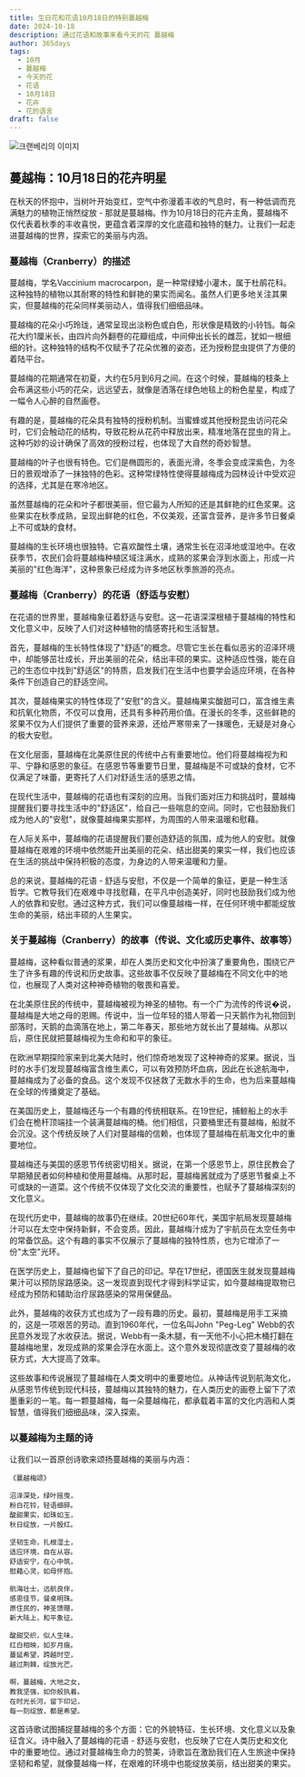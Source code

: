 ```yaml
---
title: 生日花和花语10月18日的特别蔓越梅
date: 2024-10-18
description: 通过花语和故事来看今天的花 蔓越梅
author: 365days
tags:
  - 10月
  - 蔓越梅
  - 今天的花
  - 花语
  - 10月18日
  - 花卉
  - 花的语言
draft: false
---
```


![크랜베리의 이미지](https://cdn.pixabay.com/photo/2019/12/13/05/42/cranberry-4692230_960_720.jpg#center)


## 蔓越梅：10月18日的花卉明星

在秋天的怀抱中，当树叶开始变红，空气中弥漫着丰收的气息时，有一种低调而充满魅力的植物正悄然绽放 - 那就是蔓越梅。作为10月18日的花卉主角，蔓越梅不仅代表着秋季的丰收喜悦，更蕴含着深厚的文化底蕴和独特的魅力。让我们一起走进蔓越梅的世界，探索它的美丽与内涵。

### 蔓越梅（Cranberry）的描述

蔓越梅，学名Vaccinium macrocarpon，是一种常绿矮小灌木，属于杜鹃花科。这种独特的植物以其耐寒的特性和鲜艳的果实而闻名。虽然人们更多地关注其果实，但蔓越梅的花朵同样美丽动人，值得我们细细品味。

蔓越梅的花朵小巧玲珑，通常呈现出淡粉色或白色，形状像是精致的小铃铛。每朵花大约1厘米长，由四片向外翻卷的花瓣组成，中间伸出长长的雌蕊，犹如一根细细的针。这种独特的结构不仅赋予了花朵优雅的姿态，还为授粉昆虫提供了方便的着陆平台。

蔓越梅的花期通常在初夏，大约在5月到6月之间。在这个时候，蔓越梅的枝条上会布满这些小巧的花朵，远远望去，就像是洒落在绿色地毯上的粉色星星，构成了一幅令人心醉的自然画卷。

有趣的是，蔓越梅的花朵具有独特的授粉机制。当蜜蜂或其他授粉昆虫访问花朵时，它们会触动花的结构，导致花粉从花药中释放出来，精准地落在昆虫的背上。这种巧妙的设计确保了高效的授粉过程，也体现了大自然的奇妙智慧。

蔓越梅的叶子也很有特色。它们是椭圆形的，表面光滑，冬季会变成深紫色，为冬日的景观增添了一抹独特的色彩。这种常绿特性使得蔓越梅成为园林设计中受欢迎的选择，尤其是在寒冷地区。

虽然蔓越梅的花朵和叶子都很美丽，但它最为人所知的还是其鲜艳的红色浆果。这些果实在秋季成熟，呈现出鲜艳的红色，不仅美观，还富含营养，是许多节日餐桌上不可或缺的食材。

蔓越梅的生长环境也很独特。它喜欢酸性土壤，通常生长在沼泽地或湿地中。在收获季节，农民们会将蔓越梅种植区域注满水，成熟的浆果会浮到水面上，形成一片美丽的"红色海洋"，这种景象已经成为许多地区秋季旅游的亮点。

### 蔓越梅（Cranberry）的花语（舒适与安慰）

在花语的世界里，蔓越梅象征着舒适与安慰。这一花语深深根植于蔓越梅的特性和文化意义中，反映了人们对这种植物的情感寄托和生活智慧。

首先，蔓越梅的生长特性体现了"舒适"的概念。尽管它生长在看似恶劣的沼泽环境中，却能够茁壮成长，开出美丽的花朵，结出丰硕的果实。这种适应性强，能在自己的生态位中找到"舒适区"的特质，启发我们在生活中也要学会适应环境，在各种条件下创造自己的舒适空间。

其次，蔓越梅果实的特性体现了"安慰"的含义。蔓越梅果实酸甜可口，富含维生素和抗氧化物质，不仅可以食用，还具有多种药用价值。在漫长的冬季，这些鲜艳的浆果不仅为人们提供了重要的营养来源，还给严寒带来了一抹暖色，无疑是对身心的极大安慰。

在文化层面，蔓越梅在北美原住民的传统中占有重要地位。他们将蔓越梅视为和平、宁静和感恩的象征。在感恩节等重要节日里，蔓越梅是不可或缺的食材，它不仅满足了味蕾，更寄托了人们对舒适生活的感恩之情。

在现代生活中，蔓越梅的花语也有深刻的应用。当我们面对压力和挑战时，蔓越梅提醒我们要寻找生活中的"舒适区"，给自己一些喘息的空间。同时，它也鼓励我们成为他人的"安慰"，就像蔓越梅果实那样，为周围的人带来温暖和慰藉。

在人际关系中，蔓越梅的花语提醒我们要创造舒适的氛围，成为他人的安慰。就像蔓越梅在艰难的环境中依然能开出美丽的花朵、结出甜美的果实一样，我们也应该在生活的挑战中保持积极的态度，为身边的人带来温暖和力量。

总的来说，蔓越梅的花语 - 舒适与安慰，不仅是一个简单的象征，更是一种生活哲学。它教导我们在艰难中寻找慰藉，在平凡中创造美好，同时也鼓励我们成为他人的依靠和安慰。通过这种方式，我们可以像蔓越梅一样，在任何环境中都能绽放生命的美丽，结出丰硕的人生果实。

### 关于蔓越梅（Cranberry）的故事（传说、文化或历史事件、故事等）

蔓越梅，这种看似普通的浆果，却在人类历史和文化中扮演了重要角色，围绕它产生了许多有趣的传说和历史故事。这些故事不仅反映了蔓越梅在不同文化中的地位，也展现了人类对这种神奇植物的敬畏和喜爱。

在北美原住民的传统中，蔓越梅被视为神圣的植物。有一个广为流传的传说�说，蔓越梅是大地之母的恩赐。传说中，当一位年轻的猎人带着一只天鹅作为礼物回到部落时，天鹅的血滴落在地上，第二年春天，那些地方就长出了蔓越梅。从那以后，原住民就把蔓越梅视为生命和和平的象征。

在欧洲早期探险家来到北美大陆时，他们惊奇地发现了这种神奇的浆果。据说，当时的水手们发现蔓越梅富含维生素C，可以有效预防坏血病，因此在长途航海中，蔓越梅成为了必备的食品。这个发现不仅拯救了无数水手的生命，也为后来蔓越梅在全球的传播奠定了基础。

在美国历史上，蔓越梅还与一个有趣的传统相联系。在19世纪，捕鲸船上的水手们会在桅杆顶端挂一个装满蔓越梅的桶。他们相信，只要桶里还有蔓越梅，船就不会沉没。这个传统反映了人们对蔓越梅的信赖，也体现了蔓越梅在航海文化中的重要地位。

蔓越梅还与美国的感恩节传统密切相关。据说，在第一个感恩节上，原住民教会了早期殖民者如何种植和使用蔓越梅。从那时起，蔓越梅酱就成为了感恩节餐桌上不可或缺的一道菜。这个传统不仅体现了文化交流的重要性，也赋予了蔓越梅深刻的文化意义。

在现代历史中，蔓越梅的故事仍在继续。20世纪60年代，美国宇航局发现蔓越梅汁可以在太空中保持新鲜，不会变质。因此，蔓越梅汁成为了宇航员在太空任务中的常备饮品。这个有趣的事实不仅展示了蔓越梅的独特性质，也为它增添了一份"太空"光环。

在医学历史上，蔓越梅也留下了自己的印记。早在17世纪，德国医生就发现蔓越梅果汁可以预防尿路感染。这一发现直到现代才得到科学证实，如今蔓越梅提取物已经成为预防和辅助治疗尿路感染的常用保健品。

此外，蔓越梅的收获方式也成为了一段有趣的历史。最初，蔓越梅是用手工采摘的，这是一项艰苦的劳动。直到1960年代，一位名叫John "Peg-Leg" Webb的农民意外发现了水收获法。据说，Webb有一条木腿，有一天他不小心把木桶打翻在蔓越梅地里，发现成熟的浆果会浮在水面上。这个意外发现彻底改变了蔓越梅的收获方式，大大提高了效率。

这些故事和传说展现了蔓越梅在人类文明中的重要地位。从神话传说到航海文化，从感恩节传统到现代科技，蔓越梅以其独特的魅力，在人类历史的画卷上留下了浓墨重彩的一笔。每一颗蔓越梅，每一朵蔓越梅花，都承载着丰富的文化内涵和人类智慧，值得我们细细品味，深入探索。

### 以蔓越梅为主题的诗

让我们以一首原创诗歌来颂扬蔓越梅的美丽与内涵：

    《蔓越梅颂》

    沼泽深处，绿叶摇曳，
    粉白花铃，轻语细碎。
    酸甜果实，如珠如玉，
    秋日绽放，一片殷红。

    坚韧生命，扎根湿土，
    适应环境，自在从容。
    舒适安宁，在心中筑，
    慰藉心灵，如母怀抱。

    航海壮士，远航良伴，
    感恩佳节，餐桌明珠。
    原住民的，神圣馈赠，
    新大陆上，和平象征。

    酸甜交织，似人生味，
    红白相映，如岁月痕。
    蔓延希望，跨越时空，
    越过荆棘，绽放光芒。

    啊，蔓越梅，大地之女，
    教我坚强，如你般执着。
    在时光长河，留下印记，
    每一刻绽放，都是希望。

这首诗歌试图捕捉蔓越梅的多个方面：它的外貌特征、生长环境、文化意义以及象征含义。诗中融入了蔓越梅的花语 - 舒适与安慰，也反映了它在人类历史和文化中的重要地位。通过对蔓越梅生命力的赞美，诗歌旨在激励我们在人生旅途中保持坚韧和希望，就像蔓越梅一样，在艰难的环境中也能绽放美丽，结出甜美的果实。

